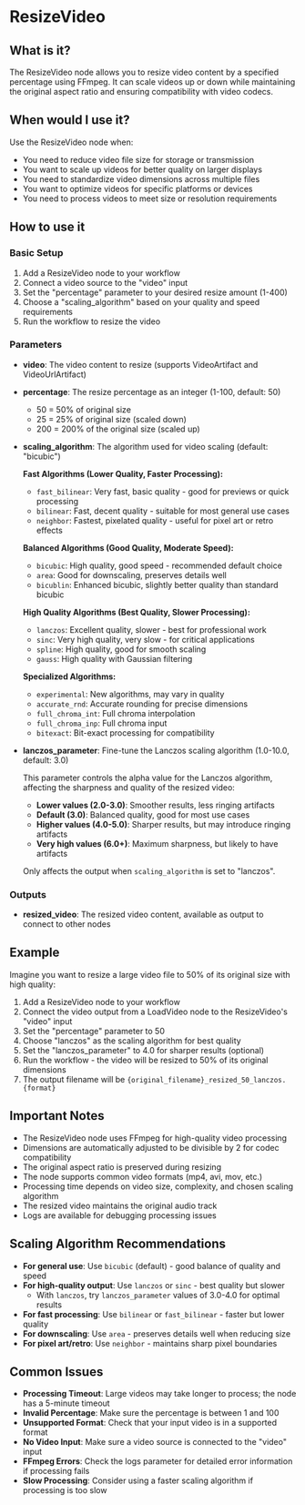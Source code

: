 # ResizeVideo

## What is it?

The ResizeVideo node allows you to resize video content by a specified percentage using FFmpeg. It can scale videos up or down while maintaining the original aspect ratio and ensuring compatibility with video codecs.

## When would I use it?

Use the ResizeVideo node when:

- You need to reduce video file size for storage or transmission
- You want to scale up videos for better quality on larger displays
- You need to standardize video dimensions across multiple files
- You want to optimize videos for specific platforms or devices
- You need to process videos to meet size or resolution requirements

## How to use it

### Basic Setup

1. Add a ResizeVideo node to your workflow
1. Connect a video source to the "video" input
1. Set the "percentage" parameter to your desired resize amount (1-400)
1. Choose a "scaling_algorithm" based on your quality and speed requirements
1. Run the workflow to resize the video

### Parameters

- **video**: The video content to resize (supports VideoArtifact and VideoUrlArtifact)

- **percentage**: The resize percentage as an integer (1-100, default: 50)

    - 50 = 50% of original size
    - 25 = 25% of original size (scaled down)
    - 200 = 200% of the original size (scaled up)

- **scaling_algorithm**: The algorithm used for video scaling (default: "bicubic")

    **Fast Algorithms (Lower Quality, Faster Processing):**

    - `fast_bilinear`: Very fast, basic quality - good for previews or quick processing
    - `bilinear`: Fast, decent quality - suitable for most general use cases
    - `neighbor`: Fastest, pixelated quality - useful for pixel art or retro effects

    **Balanced Algorithms (Good Quality, Moderate Speed):**

    - `bicubic`: High quality, good speed - recommended default choice
    - `area`: Good for downscaling, preserves details well
    - `bicublin`: Enhanced bicubic, slightly better quality than standard bicubic

    **High Quality Algorithms (Best Quality, Slower Processing):**

    - `lanczos`: Excellent quality, slower - best for professional work
    - `sinc`: Very high quality, very slow - for critical applications
    - `spline`: High quality, good for smooth scaling
    - `gauss`: High quality with Gaussian filtering

    **Specialized Algorithms:**

    - `experimental`: New algorithms, may vary in quality
    - `accurate_rnd`: Accurate rounding for precise dimensions
    - `full_chroma_int`: Full chroma interpolation
    - `full_chroma_inp`: Full chroma input
    - `bitexact`: Bit-exact processing for compatibility

- **lanczos_parameter**: Fine-tune the Lanczos scaling algorithm (1.0-10.0, default: 3.0)

    This parameter controls the alpha value for the Lanczos algorithm, affecting the sharpness and quality of the resized video:

    - **Lower values (2.0-3.0)**: Smoother results, less ringing artifacts
    - **Default (3.0)**: Balanced quality, good for most use cases
    - **Higher values (4.0-5.0)**: Sharper results, but may introduce ringing artifacts
    - **Very high values (6.0+)**: Maximum sharpness, but likely to have artifacts

    Only affects the output when `scaling_algorithm` is set to "lanczos".

### Outputs

- **resized_video**: The resized video content, available as output to connect to other nodes

## Example

Imagine you want to resize a large video file to 50% of its original size with high quality:

1. Add a ResizeVideo node to your workflow
1. Connect the video output from a LoadVideo node to the ResizeVideo's "video" input
1. Set the "percentage" parameter to 50
1. Choose "lanczos" as the scaling algorithm for best quality
1. Set the "lanczos_parameter" to 4.0 for sharper results (optional)
1. Run the workflow - the video will be resized to 50% of its original dimensions
1. The output filename will be `{original_filename}_resized_50_lanczos.{format}`

## Important Notes

- The ResizeVideo node uses FFmpeg for high-quality video processing
- Dimensions are automatically adjusted to be divisible by 2 for codec compatibility
- The original aspect ratio is preserved during resizing
- The node supports common video formats (mp4, avi, mov, etc.)
- Processing time depends on video size, complexity, and chosen scaling algorithm
- The resized video maintains the original audio track
- Logs are available for debugging processing issues

## Scaling Algorithm Recommendations

- **For general use**: Use `bicubic` (default) - good balance of quality and speed
- **For high-quality output**: Use `lanczos` or `sinc` - best quality but slower
    - With `lanczos`, try `lanczos_parameter` values of 3.0-4.0 for optimal results
- **For fast processing**: Use `bilinear` or `fast_bilinear` - faster but lower quality
- **For downscaling**: Use `area` - preserves details well when reducing size
- **For pixel art/retro**: Use `neighbor` - maintains sharp pixel boundaries

## Common Issues

- **Processing Timeout**: Large videos may take longer to process; the node has a 5-minute timeout
- **Invalid Percentage**: Make sure the percentage is between 1 and 100
- **Unsupported Format**: Check that your input video is in a supported format
- **No Video Input**: Make sure a video source is connected to the "video" input
- **FFmpeg Errors**: Check the logs parameter for detailed error information if processing fails
- **Slow Processing**: Consider using a faster scaling algorithm if processing is too slow
